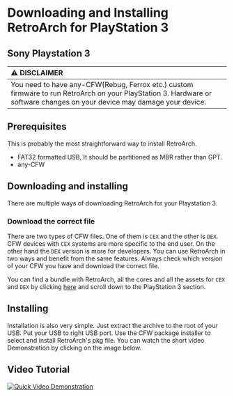 # Downloading and Installing RetroArch for PlayStation 3

## Sony Playstation 3

| :warning: DISCLAIMER          |
|:---------------------------|
| You need to have any-CFW(Rebug, Ferrox etc.) custom firmware to run RetroArch on your PlayStation 3. Hardware or software changes on your device may damage your device.     |

## Prerequisites

This is probably the most straightforward way to install RetroArch.

- FAT32 formatted USB, It should be partitioned as MBR rather than GPT.
- any-CFW

## Downloading and installing

There are multiple ways of downloading RetroArch for your Playstation 3.

### Download the correct file

There are two types of CFW files. One of them is `CEX` and the other is `DEX`. CFW devices with `CEX` systems are more specific to the end user. On the other hand the `DEX` version is more for developers. You can use RetroArch in two ways and benefit from the same features. Always check which version of your CFW you have and download the correct file.

You can find a bundle with RetroArch, all the cores and all the assets for `CEX` and `DEX` by clicking [here](https://www.retroarch.com/index.php?page=platforms) and scroll down to the PlayStation 3 section.

## Installing

Installation is also very simple. Just extract the archive to the root of your USB. Put your USB to right USB port. Use the CFW package installer to select and install RetroArch's pkg file. You can watch the short video Demonstration by clicking on the image below.

## Video Tutorial

[![Quick Video Demonstration](http://img.youtube.com/vi/8O-jcykRX6w/0.jpg)](http://www.youtube.com/watch?v=8O-jcykRX6w)